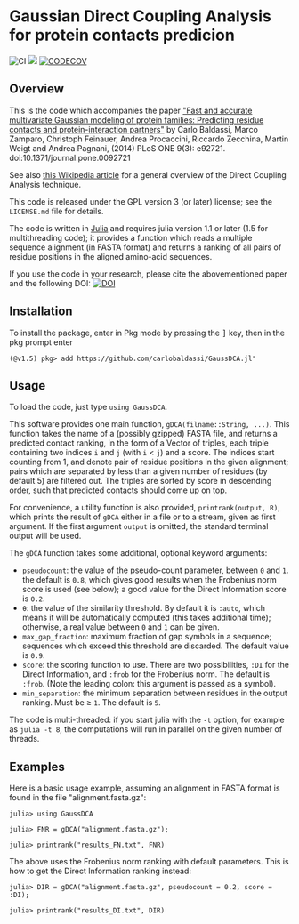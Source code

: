 Gaussian Direct Coupling Analysis for protein contacts predicion
================================================================

![CI][CI-url] [![][codecov-img]][codecov-url] [![CODECOV][codecov-img]][codecov-url]

Overview
--------

This is the code which accompanies the paper ["Fast and accurate multivariate
Gaussian modeling of protein families: Predicting residue contacts and
protein-interaction partners"][paper]
by Carlo Baldassi, Marco Zamparo, Christoph Feinauer, Andrea Procaccini,
Riccardo Zecchina, Martin Weigt and Andrea Pagnani, (2014)
PLoS ONE 9(3): e92721. doi:10.1371/journal.pone.0092721

See also [this Wikipedia article][wikiDCA] for a general overview of the Direct
Coupling Analysis technique.

This code is released under the GPL version 3 (or later) license; see the
`LICENSE.md` file for details.

The code is written in [Julia][julia] and requires julia version
1.1 or later (1.5 for multithreading code); it provides a function which reads
a multiple sequence alignment (in FASTA format) and returns a ranking of all
pairs of residue positions in the aligned amino-acid sequences.

If you use the code in your research, please cite the abovementioned paper
and the following DOI:
[![DOI][zenodo-img]][zenodo-url]

[paper]: http://www.plosone.org/article/info%3Adoi%2F10.1371%2Fjournal.pone.0092721
[julia]: https://www.julialang.org
[wikiDCA]: https://en.wikipedia.org/wiki/Direct_coupling_analysis

[zenodo-img]: https://zenodo.org/badge/DOI/10.5281/zenodo.10814.svg
[zenodo-url]: https://doi.org/10.5281/zenodo.10814

[CI-url]: https://github.com/carlobaldassi/GaussDCA.jl/workflows/CI/badge.svg

[codecov-img]: https://codecov.io/gh/carlobaldassi/GaussDCA.jl/branch/master/graph/badge.svg                                               
[codecov-url]: https://codecov.io/gh/carlobaldassi/GaussDCA.jl       

Installation
------------

To install the package, enter in Pkg mode by pressing the <kbd>]</kbd> key,
then in the pkg prompt enter

```
(@v1.5) pkg> add https://github.com/carlobaldassi/GaussDCA.jl"
```

Usage
-----

To load the code, just type `using GaussDCA`.

This software provides one main function, `gDCA(filname::String, ...)`. This
function takes the name of a (possibly gzipped) FASTA file, and returns a
predicted contact ranking, in the form of a Vector of triples, each triple
containing two indices `i` and `j` (with `i` &lt; `j`) and a score. The indices
start counting from 1, and denote pair of residue positions in the given
alignment; pairs which are separated by less than a given number of residues
(by default 5) are filtered out. The triples are sorted by score in descending
order, such that predicted contacts should come up on top.

For convenience, a utility function is also provided, `printrank(output, R)`,
which prints the result of `gDCA` either in a file or to a stream, given as
first argument.  If the first argument `output` is omitted, the standard
terminal output will be used.

The `gDCA` function takes some additional, optional keyword arguments:

 * `pseudocount`: the value of the pseudo-count parameter, between `0` and `1`.
                  the default is `0.8`, which gives good results when the
                  Frobenius norm score is used (see below); a good value for the
                  Direct Information score is `0.2`.
 * `θ`: the value of the similarity threshold. By default it is `:auto`,
      which means it will be automatically computed (this takes additional
      time); otherwise, a real value between `0` and `1` can be given.
 * `max_gap_fraction`: maximum fraction of gap symbols in a sequence; sequences
                       which exceed this threshold are discarded. The default
                       value is `0.9`.
 * `score`: the scoring function to use. There are two possibilities, `:DI` for
            the Direct Information, and `:frob` for the Frobenius norm. The
            default is `:frob`. (Note the leading colon: this argument is passed
            as a symbol).
 * `min_separation`: the minimum separation between residues in the output
                     ranking. Must be ≥ `1`. The default
                     is `5`.

The code is multi-threaded: if you start julia with the `-t` option, for example
as `julia -t 8`, the computations will run in parallel on the given number of
threads.

Examples
--------

Here is a basic usage example, assuming an alignment in FASTA format is found
in the file "alignment.fasta.gz":

```
julia> using GaussDCA

julia> FNR = gDCA("alignment.fasta.gz");

julia> printrank("results_FN.txt", FNR)
```

The above uses the Frobenius norm ranking with default parameters.
This is how to get the Direct Information ranking instead:

```
julia> DIR = gDCA("alignment.fasta.gz", pseudocount = 0.2, score = :DI);

julia> printrank("results_DI.txt", DIR)
```
